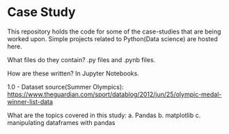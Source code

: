 # Case Study

This repository holds the code for some of the case-studies that are being worked upon. Simple projects related to Python(Data science) are hosted here. 

What files do they contain? 
.py files and .pynb files. 

How are these written?
In Jupyter Notebooks.

1.0 - Dataset source(Summer Olympics):
https://www.theguardian.com/sport/datablog/2012/jun/25/olympic-medal-winner-list-data

What are the topics covered in this study:
a. Pandas
b. matplotlib 
c. manipulating dataframes with pandas
